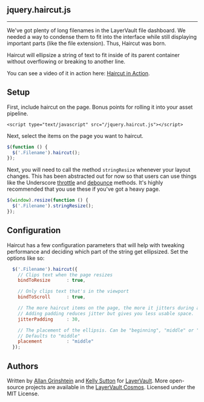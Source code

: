 ## jquery.haircut.js

** **

We've got plenty of long filenames in the LayerVault file dashboard. We needed
a way to condense them to fit into the interface while still displaying important
parts (like the file extension). Thus, Haircut was born.

Haircut will ellipsize a string of text to fit inside of its parent container without
overflowing or breaking to another line.

You can see a video of it in action here: [Haircut in Action](https://vimeo.com/user7743505/review/46901981/e833d7d78d).

## Setup

First, include haircut on the page. Bonus points for rolling it into your asset pipeline.

```
<script type="text/javascript" src="/jquery.haircut.js"></script>
```

Next, select the items on the page you want to haircut.

```javascript
$(function () {
  $('.Filename').haircut();
});
```

Next, you will need to call the method `stringResize` whenever your layout changes. This
has been abstracted out for now so that users can use things like the Underscore [throttle](http://underscorejs.org/#throttle)
and [debounce](http://underscorejs.org/#debounce) methods. It's highly recommended that you use these if you've got a heavy page.

```javascript
$(window).resize(function () {
  $('.Filename').stringResize();
});
```

## Configuration

Haircut has a few configuration parameters that will help with tweaking performance and deciding
which part of the string get ellipsized. Set the options like so:

```javascript
  $('.Filename').haircut({
    // Clips text when the page resizes
    bindToResize      : true,

    // Only clips text that's in the viewport
    bindToScroll      : true,

    // The more haircut items on the page, the more it jitters during animation.
    // Adding padding reduces jitter but gives you less usable space.
    jitterPadding     : 30,

    // The placement of the ellipsis. Can be "beginning", "middle" or "end"
    // Defaults to "middle"
    placement         : "middle"
  });
```

## Authors

Written by [Allan Grinshtein](http://grinshtein.com) and [Kelly Sutton](http://kellysutton.com) for [LayerVault](http://layervault.com). More open-source projects are available in the [LayerVault Cosmos](http://cosmos.layervault.com). Licensed under the MIT License.